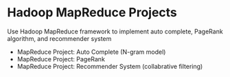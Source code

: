 # Hadoop MapReduce Projects
Use Hadoop MapReduce framework to implement auto complete, PageRank algorithm, and recommender system

* MapReduce Project: Auto Complete (N-gram model)
* MapReduce Project: PageRank
* MapReduce Project: Recommender System (collabrative filtering)
